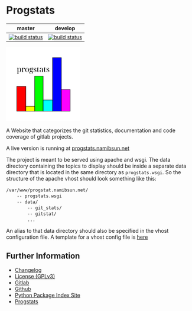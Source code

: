 # Progstats

|master|develop|
|:---:|:---:|
|[![build status](https://gitlab.namibsun.net/namboy94/progstats/badges/master/build.svg)](https://gitlab.namibsun.net/namboy94/progstats/commits/master)|[![build status](https://gitlab.namibsun.net/namboy94/progstats/badges/develop/build.svg)](https://gitlab.namibsun.net/namboy94/progstats/commits/develop)|

![Logo](resources/logo/logo-readme.png)

A Website that categorizes the git statistics, documentation and code coverage
of gitlab projects.

A live version is running at
[progstats.namibsun.net](https://progstats.namibsun.net)

The project is meant to be served using apache and wsgi. The data directory
containing the topics to display should be inside a separate data directory
that is located in the same directory as `progstats.wsgi`. So the structure
of the apache vhost should look something like this:

    /var/www/progstat.namibsun.net/
        -- progstats.wsgi
        -- data/
            -- git_stats/
            -- gitstat/
            ...

An alias to that data directory should also be specified in the
vhost configuration file. A template for a vhost config file is
[here](config/apache.conf)

## Further Information

* [Changelog](https://gitlab.namibsun.net/namboy94/progstats/raw/master/CHANGELOG)
* [License (GPLv3)](https://gitlab.namibsun.net/namboy94/progstats/raw/master/LICENSE)
* [Gitlab](https://gitlab.namibsun.net/namboy94/progstats)
* [Github](https://github.com/namboy94/progstats)
* [Python Package Index Site](https://pypi.org/project/progstats/)
* [Progstats](https://progstats.namibsun.net/projects/progstats)
